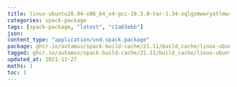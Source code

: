 ```yaml
---
title: linux-ubuntu20.04-x86_64_v4-gcc-10.3.0-tar-1.34-xqlgsmwwryotlmwr7hwhixnyu7pjsx3n.spack:latest
categories: spack-package
tags: [spack-package, "latest", "c1a03ebb"]
json: 
content_type: "application/vnd.spack.package"
package: ghcr.io/autamus/spack-build-cache/21.11/build_cache/linux-ubuntu20.04-x86_64_v4-gcc-10.3.0-tar-1.34-xqlgsmwwryotlmwr7hwhixnyu7pjsx3n.spack:latest
tagged: ghcr.io/autamus/spack-build-cache/21.11/build_cache/linux-ubuntu20.04-x86_64_v4-gcc-10.3.0-tar-1.34-xqlgsmwwryotlmwr7hwhixnyu7pjsx3n.spack:c1a03ebb
updated_at: 2021-11-27
maths: 1
toc: 1
---
```

